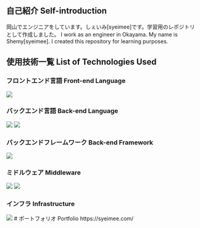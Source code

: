 ## 自己紹介 Self-introduction
岡山でエンジニアをしています。しぇいみ[syeimee]です。学習用のレポジトリとして作成しました。
I work as an engineer in Okayama. My name is Shemy[syeimee]. I created this repository for learning purposes.




## 使用技術一覧 List of Technologies Used
<!-- シールド一覧 -->

### フロントエンド言語 Front-end Language
<p style="display: inline">
  <img src="https://camo.qiitausercontent.com/a0136d9306acf9f316956fa391f9aa514b14727a/68747470733a2f2f696d672e736869656c64732e696f2f62616467652f2d4a6176615363726970742d3030303030302e7376673f7374796c653d666f722d7468652d6261646765266c6f676f3d4a617661536372697074266c6f676f436f6c6f723d463744463145">
</p>



### バックエンド言語 Back-end Language

<p style="display: inline">

  <img src="https://camo.qiitausercontent.com/815b4bd43d5e5ba0bf116da6f5c2996abfa724d6/68747470733a2f2f696d672e736869656c64732e696f2f62616467652f2d527562792d4343333432442e7376673f6c6f676f3d72756279267374796c653d666f722d7468652d6261646765">

  <img src="https://camo.qiitausercontent.com/00f9cc65cdea735164a23edab49f10a1bf9cb56a/68747470733a2f2f696d672e736869656c64732e696f2f62616467652f2d4a6176612d3030373339362e7376673f6c6f676f3d6a617661267374796c653d666f722d7468652d6261646765">

</p>



### バックエンドフレームワーク Back-end Framework

<p style="display: inline">

  <img src="https://camo.qiitausercontent.com/27072171757460449172102c0f0c1982edfaa183/68747470733a2f2f696d672e736869656c64732e696f2f62616467652f2d5261696c732d4343303030302e7376673f7374796c653d666f722d7468652d6261646765266c6f676f3d7261696c73266c6f676f436f6c6f723d7768697465">

</p>



### ミドルウェア Middleware

<p style="display: inline">

  <img src="https://camo.qiitausercontent.com/01ce7f13e49ffb3193222a9a53f69cb78f60561f/68747470733a2f2f696d672e736869656c64732e696f2f62616467652f2d506f737467726573716c2d3333363739312e7376673f6c6f676f3d706f737467726573716c267374796c653d666f722d7468652d6261646765266c6f676f436f6c6f723d7768697465">

  <img src="https://camo.qiitausercontent.com/f7e5d6d8c1221de3bf6584e07eba39d4b9dbdffb/68747470733a2f2f696d672e736869656c64732e696f2f62616467652f2d4d7953514c2d3434373941312e7376673f6c6f676f3d6d7973716c267374796c653d666f722d7468652d6261646765266c6f676f436f6c6f723d7768697465">

</p>



### インフラ Infrastructure
<p style="display: inline">
<img src="https://camo.qiitausercontent.com/11e97646e81c116c851923e0f45e6a6a8037f64c/68747470733a2f2f696d672e736869656c64732e696f2f62616467652f2d446f636b65722d3134383843362e7376673f6c6f676f3d646f636b6572267374796c653d666f722d7468652d6261646765">

</p>
# ポートフォリオ Portfolio
https://syeimee.com/
</div>
